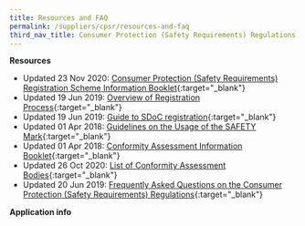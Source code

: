 ```yaml
---
title: Resources and FAQ
permalink: /suppliers/cpsr/resources-and-faq
third_nav_title: Consumer Protection (Safety Requirements) Regulations (CPSR)
---
```

**Resources**
* Updated 23 Nov 2020:
[Consumer Protection (Safety Requirements) Registration Scheme Information Booklet](/images/cpsr-resources/cps-infobooklet.pdf){:target="_blank"}
* Updated 19 Jun 2019:
[Overview of Registration Process](/images/cpsr-resources/overview-of-cps-registration-process.pdf){:target="_blank"}
* Updated 19 Jun 2019:
[Guide to SDoC registration](/images/cpsr-resources/guide-to-sdoc-application-and-renewal.pdf){:target="_blank"}
* Updated 01 Apr 2018: 
[Guidelines on the Usage of the SAFETY Mark](/images/cpsr-resources/guide-on-safety-mark-use.pdf){:target="_blank"}
* Updated 01 Apr 2018:
[Conformity Assessment Information Booklet](/images/cpsr-resources/cab-booklet.pdf){:target="_blank"}
* Updated 26 Oct 2020:
[List of Conformity Assessment Bodies](/images/cpsr-resources/cpsr-list-of-cabs.pdf){:target="_blank"}
* Updated 20 Jun 2019:
[Frequently Asked Questions on the Consumer Protection (Safety Requirements) Regulations](/images/cpsr-resources/faqs-cps-revised.pdf){:target="_blank"}

**Application info**

